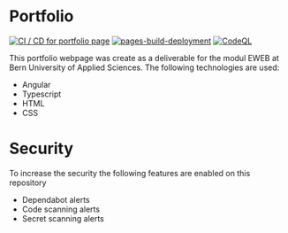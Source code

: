 # Portfolio
[![CI / CD for portfolio page](https://github.com/RomanKrass/Portfolio/actions/workflows/main.yml/badge.svg)](https://github.com/RomanKrass/Portfolio/actions/workflows/main.yml)
[![pages-build-deployment](https://github.com/RomanKrass/Portfolio/actions/workflows/pages/pages-build-deployment/badge.svg)](https://github.com/RomanKrass/Portfolio/actions/workflows/pages/pages-build-deployment)
[![CodeQL](https://github.com/RomanKrass/Portfolio/actions/workflows/github-code-scanning/codeql/badge.svg)](https://github.com/RomanKrass/Portfolio/actions/workflows/github-code-scanning/codeql)

This portfolio webpage was create as a deliverable for the modul EWEB at Bern University of Applied Sciences. The following technologies are used:
- Angular
- Typescript
- HTML
- CSS

# Security
To increase the security the following features are enabled on this repository
- Dependabot alerts
- Code scanning alerts
- Secret scanning alerts
